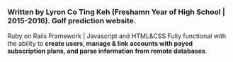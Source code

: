 ### Written by Lyron Co Ting Keh (Freshamn Year of High School | 2015-2016). Golf prediction website. 
  Ruby on Rails Framework | Javascript and HTML&CSS
  Fully functional with the ability to **create users, manage & link accounts with payed subscription plans, and parse information from remote databases**. 
